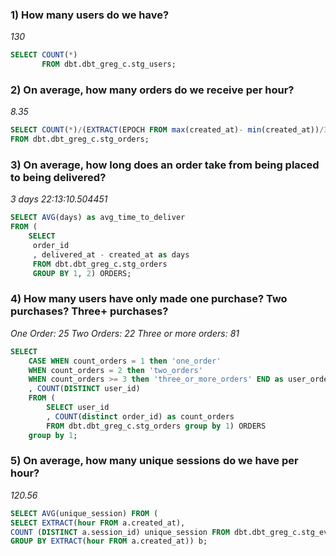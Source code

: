 ### 1) How many users do we have?

*130*
```sql
SELECT COUNT(*) 
       FROM dbt.dbt_greg_c.stg_users;
```
### 2) On average, how many orders do we receive per hour?

 *8.35*
```sql
SELECT COUNT(*)/(EXTRACT(EPOCH FROM max(created_at)- min(created_at))/3600)  
FROM dbt.dbt_greg_c.stg_orders;
```
### 3) On average, how long does an order take from being placed to being delivered?

*3 days 22:13:10.504451*
```sql
SELECT AVG(days) as avg_time_to_deliver
FROM (
    SELECT
     order_id
     , delivered_at - created_at as days
     FROM dbt.dbt_greg_c.stg_orders
     GROUP BY 1, 2) ORDERS;
```
### 4) How many users have only made one purchase? Two purchases? Three+ purchases?

*One Order: 25*
*Two Orders: 22*
*Three or more orders: 81*
```sql
SELECT
    CASE WHEN count_orders = 1 then 'one_order' 
    WHEN count_orders = 2 then 'two_orders' 
    WHEN count_orders >= 3 then 'three_or_more_orders' END as user_order_count
    , COUNT(DISTINCT user_id) 
    FROM (
        SELECT user_id
        , COUNT(distinct order_id) as count_orders 
        FROM dbt.dbt_greg_c.stg_orders group by 1) ORDERS
    group by 1;
```
### 5) On average, how many unique sessions do we have per hour?

*120.56*
```sql
SELECT AVG(unique_session) FROM (
SELECT EXTRACT(hour FROM a.created_at),  
COUNT (DISTINCT a.session_id) unique_session FROM dbt.dbt_greg_c.stg_events a 
GROUP BY EXTRACT(hour FROM a.created_at)) b;
```
